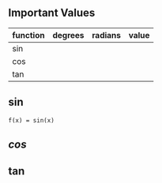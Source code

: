 ## Important Values

| function | degrees | radians | value |
| -------- | ------- | ------- | ----- |
| $\sin$   |         |         |       |
| $\cos$   |         |         |       |
| $\tan$   |         |         |       |
 
## $\sin$

```functionplot
f(x) = sin(x)
```

## $cos$



## $\tan$
